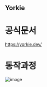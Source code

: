## Yorkie


# 공식문서
https://yorkie.dev/

# 동작과정
![image](https://github.com/sycha11/YorkieTest/assets/76770475/1a0f90c4-4168-4162-9651-f3d00611ae8c)


